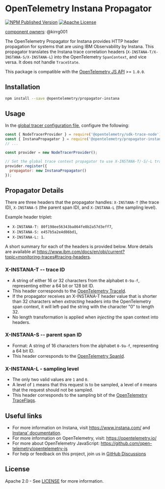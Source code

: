 # OpenTelemetry Instana Propagator

[![NPM Published Version][npm-img]][npm-url]
[![Apache License][license-image]][license-image]

[component owners](https://github.com/open-telemetry/opentelemetry-js-contrib/blob/main/.github/component_owners.yml): @kirrg001

The OpenTelemetry Propagator for Instana provides HTTP header propagation for systems that are using IBM Observability by Instana.
This propagator translates the Instana trace correlation headers (`X-INSTANA-T/X-INSTANA-S/X-INSTANA-L`) into the OpenTelemetry `SpanContext`, and vice versa.
It does not handle `TraceState`.

This package is compatible with the [OpenTelemetry JS API](https://www.npmjs.com/package/@opentelemetry/api) >= `1.0.0`.

## Installation

```sh
npm install --save @opentelemetry/propagator-instana
```

## Usage

In the [global tracer configuration file](https://opentelemetry.io/docs/instrumentation/js/getting-started/nodejs/#setup), configure the following:

```js
const { NodeTracerProvider } = require('@opentelemetry/sdk-trace-node');
const { InstanaPropagator } = require('@opentelemetry/propagator-instana');
// ...

const provider = new NodeTracerProvider();

// Set the global trace context propagator to use X-INSTANA-T/-S/-L trace headers.
provider.register({
  propagator: new InstanaPropagator()
});
```

## Propagator Details

There are three headers that the propagator handles: `X-INSTANA-T` (the trace ID), `X-INSTANA-S` (the parent span ID), and `X-INSTANA-L` (the sampling level).

Example header triplet:

- `X-INSTANA-T: 80f198ee56343ba864fe8b2a57d3eff7`,
- `X-INSTANA-S: e457b5a2e4d86bd1`,
- `X-INSTANA-L: 1`.

A short summary for each of the headers is provided below. More details are available at <https://www.ibm.com/docs/en/obi/current?topic=monitoring-traces#tracing-headers>.

### X-INSTANA-T -- trace ID

- A string of either 16 or 32 characters from the alphabet `0-9a-f`, representing either a 64 bit or 128 bit ID.
- This header corresponds to the [OpenTelemetry TraceId](https://github.com/open-telemetry/opentelemetry-specification/blob/master/specification/overview.md#spancontext).
- If the propagator receives an X-INSTANA-T header value that is shorter than 32 characters when _extracting_ headers into the OpenTelemetry span context, it will left-pad the string with the character "0" to length 32.
- No length transformation is applied when _injecting_ the span context into headers.

### X-INSTANA-S -- parent span ID

- Format: A string of 16 characters from the alphabet `0-9a-f`, representing a 64 bit ID.
- This header corresponds to the [OpenTelemetry SpanId](https://github.com/open-telemetry/opentelemetry-specification/blob/master/specification/overview.md#spancontext).

### X-INSTANA-L - sampling level

- The only two valid values are `1` and `0`.
- A level of `1` means that this request is to be sampled, a level of `0` means that the request should not be sampled.
- This header corresponds to the sampling bit of the [OpenTelemetry TraceFlags](https://github.com/open-telemetry/opentelemetry-specification/blob/master/specification/overview.md#spancontext).

## Useful links

- For more information on Instana, visit <https://www.instana.com/> and [Instana' documentation](https://www.ibm.com/docs/en/obi/current).
- For more information on OpenTelemetry, visit: <https://opentelemetry.io/>
- For more about OpenTelemetry JavaScript: <https://github.com/open-telemetry/opentelemetry-js>
- For help or feedback on this project, join us in [GitHub Discussions][discussions-url]

## License

Apache 2.0 - See [LICENSE][license-url] for more information.

[discussions-url]: https://github.com/open-telemetry/opentelemetry-js/discussions
[license-url]: https://github.com/open-telemetry/opentelemetry-js-contrib/blob/main/LICENSE
[license-image]: https://img.shields.io/badge/license-Apache_2.0-green.svg?style=flat
[npm-url]: https://www.npmjs.com/package/@opentelemetry/propagator-instana
[npm-img]: https://badge.fury.io/js/%40opentelemetry%2Fpropagator-instana.svg
